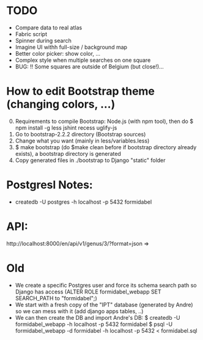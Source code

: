 # TODO

* Compare data to real atlas
* Fabric script
* Spinner during search
* Imagine UI withh full-size / background map
* Better color picker: show color, ...
* Complex style when multiple searches on one square
* BUG: !! Some squares are outside of Belgium (but close!)...

# How to edit Bootstrap theme (changing colors, ...)

0. Requirements to compile Bootstrap: Node.js (with npm tool), then do $ npm install -g less jshint recess uglify-js
1. Go to bootstrap-2.2.2 directory (Bootstrap sources)
2. Change what you want (mainly in less/variables.less)
3. $ make bootstrap (do $make clean before if bootstrap directory already exists), a bootstrap directory is generated
4. Copy generated files in ./bootstrap to Django "static" folder

# Postgresl Notes:

* createdb -U postgres -h localhost -p 5432 formidabel


# API:
http://localhost:8000/en/api/v1/genus/3/?format=json => 




# Old
* We create a specific Postgres user and force its schema search path so Django has access (ALTER ROLE formidabel_webapp SET SEARCH_PATH to "formidabel";)
* We start with a fresh copy of the "IPT" database (generated by Andre) so we can mess with it (add django apps tables, ..)
* We can then create the DB and import Andre's DB:
$ createdb -U formidabel_webapp -h localhost -p 5432 formidabel
$ psql -U formidabel_webapp -d formidabel -h localhost -p 5432 < formidabel.sql
